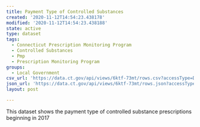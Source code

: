 ```yaml
---
title: Payment Type of Controlled Substances
created: '2020-11-12T14:54:23.438178'
modified: '2020-11-12T14:54:23.438188'
state: active
type: dataset
tags:
  - Connecticut Prescription Monitoring Program
  - Controlled Substances
  - Pmp
  - Prescription Monitoring Program
groups:
  - Local Government
csv_url: 'https://data.ct.gov/api/views/6ktf-73mt/rows.csv?accessType=DOWNLOAD'
json_url: 'https://data.ct.gov/api/views/6ktf-73mt/rows.json?accessType=DOWNLOAD'
layout: post

---
```

This dataset shows the payment type of controlled substance prescriptions beginning in 2017
